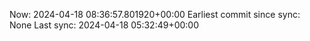 Now: 2024-04-18 08:36:57.801920+00:00 Earliest commit since sync: None Last sync: 2024-04-18 05:32:49+00:00

